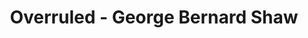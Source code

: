 ---
layout: production
title: Overruled - George Bernard Shaw
dates: September 21, 2014
location: Chief O’Neill’s Pub & Restaurant, Chicago
production:
  - name: Angeli Primlani
    title: Director
    bio_url: http://accidentalshakespeare.com/company/angeli_primlani
  - name: Benjamin Dionysus
    title: Stage Manager/Lighting Design
    bio_url: http://accidentalshakespeare.com/company/benjamin_dionysus
  - name: Brigid Duffy and Frank Mahon of Stone Hearth Theatre
    title: Co-producers
synopsis: George Bernard Shaw's delightful one-act play Overruled (1913) finds the Irish dramatist at his most entertaining and fun. Two married couples take a break from their spouses, leading to an examination of fidelity and adultery. Though not nearly as famous as some of Shaw's other work, such as Pygmalion, and lacking the heavy messages of the acclaimed playwright's weightier works, like Arms and the Man, Overruled offers the chance to laugh at love, lovers and life itself.
cast:
- actor: Sherry Legare
  role: Mrs. Lunn
  actor_bio_url: http://accidentalshakespeare.com/company/sherry_legare
- actor: Laurie Lister
  role: Mrs. Juno
- actor: Chris Aruffo
  role: Mr. Juno
  actor_bio_url: http://accidentalshakespeare.com/company/chris_aruffo
- actor: Gary Henderson
  role: Mr. Lunn
---